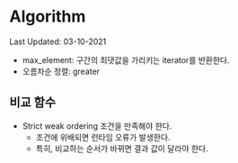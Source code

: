 # Algorithm

Last Updated: 03-10-2021

* max_element: 구간의 최댓값을 가리키는 iterator를 반환한다.
* 오름차순 정렬: greater<int>

## 비교 함수

* Strict weak ordering 조건을 만족해야 한다.
  * 조건에 위배되면 런타임 오류가 발생한다.
  * 특히, 비교하는 순서가 바뀌면 결과 값이 달라야 한다.
